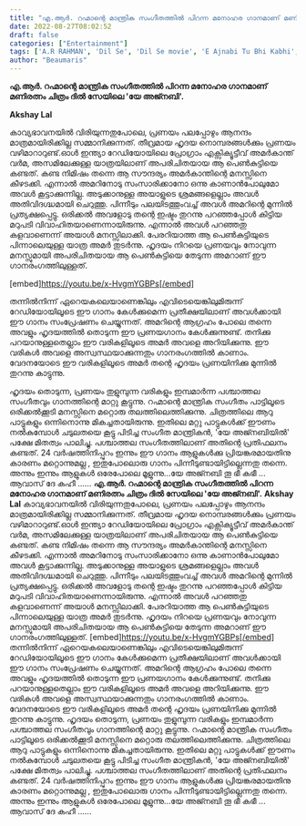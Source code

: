 ```yaml
---
title: "എ.ആർ. റഹ്മാന്റെ മാന്ത്രിക സംഗീതത്തിൽ പിറന്ന മനോഹര ഗാനമാണ് മണിരത്നം ചിത്രം ദിൽ സേയിലെ 'യേ അജ്നബി'"
date: 2022-08-27T08:02:52
draft: false
categories: ["Entertainment"]
tags: ['A.R RAHMAN', 'Dil Se', 'Dil Se movie', 'E Ajnabi Tu Bhi Kabhi', 'Gulzar', 'Mahalakshmi Iyer', 'Udit Narayan']
author: "Beaumaris"
---
```


<strong>എ.ആർ. റഹ്മാന്റെ മാന്ത്രിക സംഗീതത്തിൽ പിറന്ന മനോഹര ഗാനമാണ് മണിരത്നം ചിത്രം ദിൽ സേയിലെ 'യേ അജ്നബി'.</strong>

<strong>Akshay Lal </strong>

കാവ്യഭാവനയിൽ വിരിയുന്നതുപോലെ, പ്രണയം പലപ്പോഴും ആനന്ദം മാത്രമായിരിക്കില്ല സമ്മാനിക്കുന്നത്. തീവ്രമായ ഹൃദയ നൊമ്പരങ്ങൾക്കും പ്രണയം വഴിമാറാറുണ്ട്.ഓൾ ഇന്ത്യാ റേഡിയോയിലെ പ്രോഗ്രാം എക്സിക്യൂട്ടീവ് അമർകാന്ത് വർമ, അസമിലേക്കുള്ള യാത്രയിലാണ് അപരിചിതയായ ആ പെൺകുട്ടിയെ കണ്ടത്. കണ്ട നിമിഷം തന്നെ ആ സൗന്ദര്യം അമർകാന്തിന്റെ മനസ്സിനെ കീഴടക്കി. എന്നാൽ അമറിനോടു സംസാരിക്കാനോ ഒന്നു കാണാൻപോലുമോ അവൾ കൂട്ടാക്കുന്നില്ല. അടുക്കാനുള്ള അയാളുടെ ശ്രമങ്ങളെല്ലാം അവൾ അതിവിദഗ്ദ്ധമായി ചെറുത്തു. പിന്നീടും പലയിടത്തുംവച്ച് അവൾ അമറിന്റെ മുന്നിൽ പ്രത്യക്ഷപ്പെട്ടു. ഒരിക്കൽ അവളോടു തന്റെ ഇഷ്ടം തുറന്നു പറഞ്ഞപ്പോൾ കിട്ടിയ മറുപടി വിവാഹിതയാണെന്നായിരുന്നു. എന്നാൽ അവൾ പറഞ്ഞതു കളവാണെന്ന് അയാൾ മനസ്സിലാക്കി. പേരറിയാത്ത ആ പെൺകുട്ടിയുടെ പിന്നാലെയുള്ള യാത്ര അമർ തുടർന്നു. ഹൃദയം നിറയെ പ്രണയവും നോവുന്ന മനസ്സുമായി അപരിചിതയായ ആ പെൺകുട്ടിയെ തേടുന്ന അമറാണ് ഈ ഗാനരംഗത്തിലുള്ളത്.

[embed]https://youtu.be/x-HvgmYGBPs[/embed]

തന്നിൽനിന്ന് ഏറെയകലെയാണെങ്കിലും എവിടെയെങ്കിലുമിരുന്ന് റേഡിയോയിലൂടെ ഈ ഗാനം കേൾക്കുമെന്ന പ്രതീക്ഷയിലാണ് അവൾക്കായി ഈ ഗാനം സംപ്രേഷണം ചെയ്യുന്നത്. അമറിന്റെ ആഗ്രഹം പോലെ തന്നെ അവളും ഹൃദയത്തിൽ തൊടുന്ന ഈ പ്രണയഗാനം കേൾക്കുന്നുണ്ട്. തനിക്കു പറയാനുള്ളതെല്ലാം ഈ വരികളിലൂടെ അമർ അവളെ അറിയിക്കുന്നു. ഈ വരികൾ അവളെ അസ്വസ്ഥയാക്കുന്നതും ഗാനരംഗത്തിൽ കാണാം. വേദനയോടെ ഈ വരികളിലൂടെ അമർ തന്റെ ഹൃദയം പ്രണയിനിക്കു മുന്നിൽ തുറന്നു കാട്ടുന്നു.

ഹൃദയം തൊടുന്ന, പ്രണയം തുളുമ്പുന്ന വരികളും ഇമ്പമാർന്ന പശ്ചാത്തല സംഗീതവും ഗാനത്തിന്റെ മാറ്റു കൂട്ടുന്നു. റഹ്മാന്റെ മാന്ത്രിക സംഗീതം പാട്ടിലൂടെ ഒരിക്കൽക്കൂടി മനസ്സിനെ മറ്റൊരു തലത്തിലെത്തിക്കുന്നു. ചിത്രത്തിലെ ആറു പാട്ടുകളും ഒന്നിനൊന്നു മികച്ചതായിരുന്നു. ഇതിലെ മറ്റു പാട്ടുകൾക്ക് ഈണം നൽകുമ്പോൾ ചടുലതയെ കൂട്ടു പിടിച്ച സംഗീത മാന്ത്രികൻ, 'യേ അജ്നബിയിൽ' പക്ഷേ മിതത്വം പാലിച്ചു. പശ്ചാത്തല സംഗീതത്തിലാണ് അതിന്റെ പ്രതിഫലനം കണ്ടത്. 24 വർഷത്തിനിപ്പുറം ഇന്നും ഈ ഗാനം ആളുകൾക്കു പ്രിയങ്കരമായതിനു കാരണം മറ്റൊന്നുമല്ല , ഇതുപോലൊരു ഗാനം പിന്നീടുണ്ടായിട്ടില്ലെന്നതു തന്നെ. അന്നും ഇന്നും ആളുകൾ ഒരേപോലെ മൂളുന്നു...യേ അജ്നബി തൂ ഭീ കഭീ ... ആവാസ് ദേ കഹീ ......
**എ.ആർ. റഹ്മാന്റെ മാന്ത്രിക സംഗീതത്തിൽ പിറന്ന മനോഹര ഗാനമാണ് മണിരത്നം ചിത്രം ദിൽ സേയിലെ 'യേ അജ്നബി'.** **Akshay Lal** കാവ്യഭാവനയിൽ വിരിയുന്നതുപോലെ, പ്രണയം പലപ്പോഴും ആനന്ദം മാത്രമായിരിക്കില്ല സമ്മാനിക്കുന്നത്. തീവ്രമായ ഹൃദയ നൊമ്പരങ്ങൾക്കും പ്രണയം വഴിമാറാറുണ്ട്.ഓൾ ഇന്ത്യാ റേഡിയോയിലെ പ്രോഗ്രാം എക്സിക്യൂട്ടീവ് അമർകാന്ത് വർമ, അസമിലേക്കുള്ള യാത്രയിലാണ് അപരിചിതയായ ആ പെൺകുട്ടിയെ കണ്ടത്. കണ്ട നിമിഷം തന്നെ ആ സൗന്ദര്യം അമർകാന്തിന്റെ മനസ്സിനെ കീഴടക്കി. എന്നാൽ അമറിനോടു സംസാരിക്കാനോ ഒന്നു കാണാൻപോലുമോ അവൾ കൂട്ടാക്കുന്നില്ല. അടുക്കാനുള്ള അയാളുടെ ശ്രമങ്ങളെല്ലാം അവൾ അതിവിദഗ്ദ്ധമായി ചെറുത്തു. പിന്നീടും പലയിടത്തുംവച്ച് അവൾ അമറിന്റെ മുന്നിൽ പ്രത്യക്ഷപ്പെട്ടു. ഒരിക്കൽ അവളോടു തന്റെ ഇഷ്ടം തുറന്നു പറഞ്ഞപ്പോൾ കിട്ടിയ മറുപടി വിവാഹിതയാണെന്നായിരുന്നു. എന്നാൽ അവൾ പറഞ്ഞതു കളവാണെന്ന് അയാൾ മനസ്സിലാക്കി. പേരറിയാത്ത ആ പെൺകുട്ടിയുടെ പിന്നാലെയുള്ള യാത്ര അമർ തുടർന്നു. ഹൃദയം നിറയെ പ്രണയവും നോവുന്ന മനസ്സുമായി അപരിചിതയായ ആ പെൺകുട്ടിയെ തേടുന്ന അമറാണ് ഈ ഗാനരംഗത്തിലുള്ളത്. [embed]https://youtu.be/x-HvgmYGBPs[/embed] തന്നിൽനിന്ന് ഏറെയകലെയാണെങ്കിലും എവിടെയെങ്കിലുമിരുന്ന് റേഡിയോയിലൂടെ ഈ ഗാനം കേൾക്കുമെന്ന പ്രതീക്ഷയിലാണ് അവൾക്കായി ഈ ഗാനം സംപ്രേഷണം ചെയ്യുന്നത്. അമറിന്റെ ആഗ്രഹം പോലെ തന്നെ അവളും ഹൃദയത്തിൽ തൊടുന്ന ഈ പ്രണയഗാനം കേൾക്കുന്നുണ്ട്. തനിക്കു പറയാനുള്ളതെല്ലാം ഈ വരികളിലൂടെ അമർ അവളെ അറിയിക്കുന്നു. ഈ വരികൾ അവളെ അസ്വസ്ഥയാക്കുന്നതും ഗാനരംഗത്തിൽ കാണാം. വേദനയോടെ ഈ വരികളിലൂടെ അമർ തന്റെ ഹൃദയം പ്രണയിനിക്കു മുന്നിൽ തുറന്നു കാട്ടുന്നു. ഹൃദയം തൊടുന്ന, പ്രണയം തുളുമ്പുന്ന വരികളും ഇമ്പമാർന്ന പശ്ചാത്തല സംഗീതവും ഗാനത്തിന്റെ മാറ്റു കൂട്ടുന്നു. റഹ്മാന്റെ മാന്ത്രിക സംഗീതം പാട്ടിലൂടെ ഒരിക്കൽക്കൂടി മനസ്സിനെ മറ്റൊരു തലത്തിലെത്തിക്കുന്നു. ചിത്രത്തിലെ ആറു പാട്ടുകളും ഒന്നിനൊന്നു മികച്ചതായിരുന്നു. ഇതിലെ മറ്റു പാട്ടുകൾക്ക് ഈണം നൽകുമ്പോൾ ചടുലതയെ കൂട്ടു പിടിച്ച സംഗീത മാന്ത്രികൻ, 'യേ അജ്നബിയിൽ' പക്ഷേ മിതത്വം പാലിച്ചു. പശ്ചാത്തല സംഗീതത്തിലാണ് അതിന്റെ പ്രതിഫലനം കണ്ടത്. 24 വർഷത്തിനിപ്പുറം ഇന്നും ഈ ഗാനം ആളുകൾക്കു പ്രിയങ്കരമായതിനു കാരണം മറ്റൊന്നുമല്ല , ഇതുപോലൊരു ഗാനം പിന്നീടുണ്ടായിട്ടില്ലെന്നതു തന്നെ. അന്നും ഇന്നും ആളുകൾ ഒരേപോലെ മൂളുന്നു...യേ അജ്നബി തൂ ഭീ കഭീ ... ആവാസ് ദേ കഹീ ......
